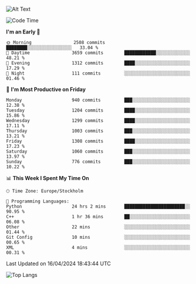 ![Alt Text](https://media.tenor.com/3Gehha8RO-sAAAAC/goose-dance.gif)

<!--START_SECTION:waka-->
![Code Time](http://img.shields.io/badge/Code%20Time-77%20hrs%2019%20mins-blue)

**I'm an Early 🐤** 

```text
🌞 Morning                2508 commits        ████████░░░░░░░░░░░░░░░░░   33.04 % 
🌆 Daytime                3659 commits        ████████████░░░░░░░░░░░░░   48.21 % 
🌃 Evening                1312 commits        ████░░░░░░░░░░░░░░░░░░░░░   17.29 % 
🌙 Night                  111 commits         ░░░░░░░░░░░░░░░░░░░░░░░░░   01.46 % 
```
📅 **I'm Most Productive on Friday** 

```text
Monday                   940 commits         ███░░░░░░░░░░░░░░░░░░░░░░   12.38 % 
Tuesday                  1204 commits        ████░░░░░░░░░░░░░░░░░░░░░   15.86 % 
Wednesday                1299 commits        ████░░░░░░░░░░░░░░░░░░░░░   17.11 % 
Thursday                 1003 commits        ███░░░░░░░░░░░░░░░░░░░░░░   13.21 % 
Friday                   1308 commits        ████░░░░░░░░░░░░░░░░░░░░░   17.23 % 
Saturday                 1060 commits        ███░░░░░░░░░░░░░░░░░░░░░░   13.97 % 
Sunday                   776 commits         ███░░░░░░░░░░░░░░░░░░░░░░   10.22 % 
```


📊 **This Week I Spent My Time On** 

```text
🕑︎ Time Zone: Europe/Stockholm

💬 Programming Languages: 
Python                   24 hrs 2 mins       ███████████████████████░░   90.95 % 
C++                      1 hr 36 mins        ██░░░░░░░░░░░░░░░░░░░░░░░   06.08 % 
Other                    22 mins             ░░░░░░░░░░░░░░░░░░░░░░░░░   01.44 % 
Git Config               10 mins             ░░░░░░░░░░░░░░░░░░░░░░░░░   00.65 % 
XML                      4 mins              ░░░░░░░░░░░░░░░░░░░░░░░░░   00.31 % 
```


 Last Updated on 16/04/2024 18:43:44 UTC
<!--END_SECTION:waka-->

![Top Langs](https://github-readme-stats-rose-phi.vercel.app/api/top-langs/?username=jxncted\&layout=compact&hide=c,assembly,jupyter%20notebook)
